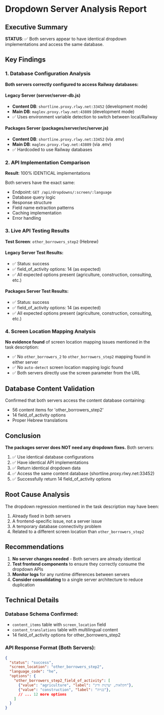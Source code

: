 # Dropdown Server Analysis Report

## Executive Summary
**STATUS**: ✅ Both servers appear to have identical dropdown implementations and access the same database.

## Key Findings

### 1. Database Configuration Analysis
**Both servers correctly configured to access Railway databases:**

#### Legacy Server (server/server-db.js)
- **Content DB**: `shortline.proxy.rlwy.net:33452` (development mode)
- **Main DB**: `maglev.proxy.rlwy.net:43809` (development mode)
- ✅ Uses environment variable detection to switch between local/Railway

#### Packages Server (packages/server/src/server.js)
- **Content DB**: `shortline.proxy.rlwy.net:33452` (via .env)
- **Main DB**: `maglev.proxy.rlwy.net:43809` (via .env)  
- ✅ Hardcoded to use Railway databases

### 2. API Implementation Comparison
**Result**: 100% IDENTICAL implementations

Both servers have the exact same:
- Endpoint: `GET /api/dropdowns/:screen/:language`
- Database query logic
- Response structure
- Field name extraction patterns
- Caching implementation
- Error handling

### 3. Live API Testing Results
**Test Screen**: `other_borrowers_step2` (Hebrew)

#### Legacy Server Test Results:
- ✅ Status: success
- ✅ field_of_activity options: 14 (as expected)
- ✅ All expected options present (agriculture, construction, consulting, etc.)

#### Packages Server Test Results:
- ✅ Status: success  
- ✅ field_of_activity options: 14 (as expected)
- ✅ All expected options present (agriculture, construction, consulting, etc.)

### 4. Screen Location Mapping Analysis
**No evidence found** of screen location mapping issues mentioned in the task description:

- ✅ No `other_borrowers_2` to `other_borrowers_step2` mapping found in either server
- ✅ No `auto-detect` screen location mapping logic found
- ✅ Both servers directly use the screen parameter from the URL

## Database Content Validation

Confirmed that both servers access the content database containing:
- 56 content items for 'other_borrowers_step2'
- 14 field_of_activity options
- Proper Hebrew translations

## Conclusion

**The packages server does NOT need any dropdown fixes.** Both servers:

1. ✅ Use identical database configurations
2. ✅ Have identical API implementations  
3. ✅ Return identical dropdown data
4. ✅ Access the same content database (shortline.proxy.rlwy.net:33452)
5. ✅ Successfully return 14 field_of_activity options

## Root Cause Analysis

The dropdown regression mentioned in the task description may have been:
1. Already fixed in both servers
2. A frontend-specific issue, not a server issue
3. A temporary database connectivity problem
4. Related to a different screen location than `other_borrowers_step2`

## Recommendations

1. **No server changes needed** - Both servers are already identical
2. **Test frontend components** to ensure they correctly consume the dropdown APIs
3. **Monitor logs** for any runtime differences between servers
4. **Consider consolidating** to a single server architecture to reduce duplication

## Technical Details

### Database Schema Confirmed:
- `content_items` table with `screen_location` field
- `content_translations` table with multilingual content
- 14 field_of_activity options for other_borrowers_step2

### API Response Format (Both Servers):
```json
{
  "status": "success",
  "screen_location": "other_borrowers_step2", 
  "language_code": "he",
  "options": {
    "other_borrowers_step2_field_of_activity": [
      {"value": "agriculture", "label": "חקלאות, יערנות ודיג"},
      {"value": "construction", "label": "בנייה"},
      // ... 12 more options
    ]
  }
}
```